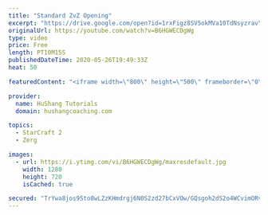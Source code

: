 ```yaml
---
title: "Standard ZvZ Opening"
excerpt: "https://drive.google.com/open?id=1rxFigz8SV5okMVa10TdNsyzravYgkTjE  Interested in lessons? Email Devon directly at hushangtutorials@outlook.com ------------------------------------------------------------------------------------------------------- Want to support HuShang Tutorials directly? Patreon is"
originalUrl: https://youtube.com/watch?v=B6HGWECDgWg
type: video
price: Free
length: PT10M15S
publishedDateTime: 2020-05-26T19:49:33Z
heat: 50

featuredContent: "<iframe width=\"800\" height=\"500\" frameborder=\"0\" src=\"https://www.youtube.com/embed/B6HGWECDgWg\" allow=\"accelerometer; autoplay; encrypted-media; gyroscope; picture-in-picture\" allowfullscreen></iframe>"

provider:
  name: HuShang Tutorials
  domain: hushangcoaching.com

topics:
  - StarCraft 2
  - Zerg

images:
  - url: https://i.ytimg.com/vi/B6HGWECDgWg/maxresdefault.jpg
    width: 1280
    height: 720
    isCached: true

secured: "TrYwa8jos9Sto8wLZzKHmdrgj6N0S2zd27bCxVOw/GQsgoh2dS2o4WCvimORvXajsANLOyDz88FRlGNncwtdpGEtZFZ3qnpNibXwoPxuO5WIOmPx0UkZY9dJv1hP65z+PV2gkPuoIyA6aC3Bu3JyH8KRwCkbSUeKcGLGD9mS1G/mf6WGfPsB3rauFtzApUX+t3lGABavce4yqR96KHTRgTJeWASd1XFMDXG+WZn3UI0nlJXNr61IhUjbkJwnu0r/F7meJ05PkBJWSI1SfKvWpPMZ8kBVSECNR+o3dB/CQ2ADXN+0v+7hiIgW1/0lCF17sgjjVzQFQI9xSueihFRFiwEWPmq9ty9V3Fu3a+AKu3ZOTsbkjnCraMlM1KsaeY6AAoGfRRkzsGgb7YNYz0Mm3Fmf0+cNalzDVfbSOtFNExc=;55YsT5JWckfKsZvUL3OP2Q=="
---
```


